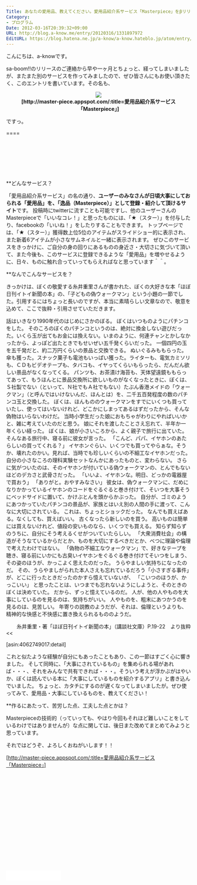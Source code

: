 ```yaml
---
Title: あなたの愛用品、教えてください。愛用品紹介系サービス「Masterpiece」をβリリースしました！
Category:
- プログラム
Date: 2012-03-16T20:39:32+09:00
URL: http://blog.a-know.me/entry/20120316/1331897972
EditURL: https://blog.hatena.ne.jp/a-know/a-know.hateblo.jp/atom/entry/12921228815727979341
---
```


こんにちは、a-knowです。

sa-boom!!のリリースのご連絡から早や一ヶ月とちょっと、経ってしまいましたが、またまた別のサービスを作ってみましたので、ぜひ皆さんにもお使い頂きたく、このエントリを書いています。その名も、



<div align="center"><img src="//a-know.sakura.ne.jp/images/masterpiece.jpg"></div>
<div align="center"><strong>[http://master-piece.appspot.com/:title=愛用品紹介系サービス「Masterpiece」]</strong></div>


ですっ。

====

<script async src="//pagead2.googlesyndication.com/pagead/js/adsbygoogle.js"></script>
<!-- article-top -->
<ins class="adsbygoogle"
     style="display:inline-block;width:728px;height:90px"
     data-ad-client="ca-pub-3463034538369189"
     data-ad-slot="8367620130"></ins>
<script>
(adsbygoogle = window.adsbygoogle || []).push({});
</script>


**どんなサービス？

「愛用品紹介系サービス」の名の通り、<span class="deco" style="font-weight:bold;">ユーザーのみなさんが日頃大事にしておられる「愛用品」を、「逸品（Masterpiece）」として登録・紹介して頂けるサイト</span>です。
投稿時にtwitterに流すことも可能ですし、他のユーザーさんのMasterpieceで「いいなコレ！」と思ったものには、「★（スター）」を付与したり、facebookの「いいね！」をしたりすることもできます。
トップページでは、「★（スター）」獲得数上位5位のアイテムがスライドショー的に表示され、また新着6アイテムが小さなサムネイルと一緒に表示されます。
ぜひこのサービスをきっかけに、ご自分の身の回りにあるものの身近さ・大切さに気づいて頂いて、また今後も、このサービスに登録できるような「愛用品」を増やせるように、日々、ものに触れ合っていってもらえればなと思っています＾＾。



**なんでこんなサービスを？

きっかけは、ぼくの敬愛する糸井重里さんが書かれた、ぼくの大好きな本「ほぼ日刊イトイ新聞の本」の、「子どもの偽ウォークマン」という小題の一節でした。引用するにはちょっと長いのですが、本当に素晴らしい文章なので、敬意を込めて、ここで抜粋・引用させていただきます。


>>
話はいきなり1990年代のはじめにさかのぼる。
ぼくはいつものようにパチンコをした。
そのころのぼくのパチンコというのは、絶対に換金しない遊びだった。いくら玉が出てもお金には換えない。いまのように、何連チャンとかしなかったから、よっぽど出たときでもせいぜい五千発くらいだった。
一個四円の玉を五千発だと、約二万円くらいの景品と交換できる。
ぬいぐるみももらった。傘も獲った。スナック菓子も電池もいっぱい獲った。ライターも、電気カミソリも、ＣＤもビデオテープも、タバコも、イヤってくらいもらったら、だんだん欲しい景品がなくなってくる。
パンツも、お茶漬け海苔も、天体望遠鏡ももらってあって、もうほんとに景品交換所に欲しいものがなくなったときに、ぼくは、Ｓ社製でない（といって、Ｎ社でもＡ社でもない）たぶん香港メイドの「ウォークマン」（と呼んではいけないんだ、ほんとは）を、二千五百発程度の数のパチンコ玉と交換した。
ぼくは、ほんもののウォークマンをすでにいくつも買っていたし、使ってはいないけれど、どこかにしまってあるはずだったから、そんな偽物はいらないわけだ。
当時小学生だった娘におもちゃがわりにやればいいかと、雑に考えていたのだと思う。
娘にそれを渡したことさえ忘れて、半年か一年くらい経った。
ぼくは、娘が小さいころから、よく親子で旅行に出ていた。そんなある旅行中、寝る前に彼女が言った。
「こんど、パパ、イヤホンのあたらしいの買ってくれる？」
イヤホンぐらい、いくつでも買ってやらぁな。そうか、壊れたのかい。見れば、当時でも珍しいくらいの不細工なイヤホンだった。
自分の小さなころの理科実験セットなんかにあったものと、変わらない。
さらに気がついたのは、そのイヤホンが付いている偽ウォークマンの、とんでもないほどのデカさと武骨さだった。
「いいよ、イヤホンな。明日、どっかの電器屋で買おう」
「ありがと。おやすみなさい」
彼女は、偽ウォークマンに、だめになりかかっているイヤホンのコードをぐるぐると巻き付けて、そいつを大事そうにベッドサイドに置いて、かけぶとんを頭からかぶった。
自分が、ゴミのようにあつかっていたパチンコの景品が、家族とはいえ別の人間の手に渡って、こんなに大切にされている。
これは、ちょっとショックだった。
なんでも買えばある。なくしても、買えばいい。
古くなったら新しいのを買う。
高いものは簡単には買えないけれど、値段の安いものなら、いくつでも買える。
知らず知らずのうちに、自分にそう考えるくせがついていたらしい。
「大衆消費社会」の構造がそうなているからだとか、ものを大切にするべきだとか、べつに理論や倫理で考えたわけではない。
「偽物の不細工なウォークマン」で、好きなテープを聴き、寝る前にいかにも古臭いイヤホンをぐるぐる巻き付けてそいつをしまう、その姿のほうが、かっこよく思えたのだった。
うらやましい気持ちになったのだ。
その、うらやましがられた本人さえも忘れているだろう「小さすぎる事件」が、どこに行ったときだったのかすら憶えていないが、
「こいつのほうが、かっこいい」
と思ったことは、いつまでも忘れないようにしようと、そのときのぼくは決めていた。
だから、ずっと憶えているのだ。
人が、他の人やものを大事にしているのを見るのは、気持ちがいい。
人やものを、粗末にあつかうのを見るのは、見苦しい。
年寄りの説教のようだが、それは、倫理というよりも、精神的な快感と不快感に置き換えられるもののようだ。

<div align="right">糸井重里・著「ほぼ日刊イトイ新聞の本」（講談社文庫）P.19-22　より抜粋</div>
<<


[asin:4062749017:detail]


これと似たような経験が自分にもあったこともあり、この一節はすごく心に響きました。
そして同時に、「大事にされているもの」を集められる場があれば・・・、それをみんなで共有できれば・・・。そういう考えが浮かぶがはやいか、ぼくは読んでいる本に「大事にしているものを紹介するアプリ」と書き込んでいました。
ちょっと、カタチにするのが遅くなってしまいましたが。ぜひ使ってみて、愛用品・大事にしているものを、教えてください！



**作るにあたって、苦労した点、工夫した点とかは？

Masterpieceの技術的（っていっても、やはり今回もそれほど難しいことをしているわけではありませんが）な点に関しては、後日また改めてまとめてみようと思っています。


それではどうぞ、よろしくおねがいします！！


[http://master-piece.appspot.com/:title=愛用品紹介系サービス「Masterpiece」]



<script async src="//pagead2.googlesyndication.com/pagead/js/adsbygoogle.js"></script>
<!-- article-bottom2 -->
<ins class="adsbygoogle"
     style="display:inline-block;width:300px;height:250px"
     data-ad-client="ca-pub-3463034538369189"
     data-ad-slot="5274552934"></ins>
<script>
(adsbygoogle = window.adsbygoogle || []).push({});
</script>

<iframe src="//blog.hatena.ne.jp/a-know/a-know.hateblo.jp/subscribe/iframe" allowtransparency="true" frameborder="0" scrolling="no" width="150" height="28"></iframe>
